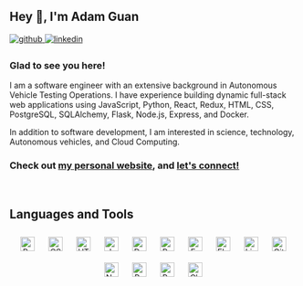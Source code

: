 ## Hey 👋, I'm Adam Guan  
  
<a href="https://github.com/adamhguan" target="_blank">
<img src=https://img.shields.io/badge/github-%2324292e.svg?&style=for-the-badge&logo=github&logoColor=white alt=github style="margin-bottom: 5px;" />
</a>
<a href="https://www.linkedin.com/in/adam-g-86922aa0/" target="_blank">
<img src=https://img.shields.io/badge/linkedin-%231E77B5.svg?&style=for-the-badge&logo=linkedin&logoColor=white alt=linkedin style="margin-bottom: 5px;" />
</a>  


### Glad to see you here!  
I am a software engineer with an extensive background in Autonomous Vehicle Testing Operations. I have experience building dynamic full-stack web applications using JavaScript, Python, React, Redux, HTML, CSS, PostgreSQL, SQLAlchemy, Flask, Node.js, Express, and Docker.

In addition to software development, I am interested in science, technology, Autonomous vehicles, and Cloud Computing. 
  
### Check out [my personal website](https://adamhguan.github.io/), and [let's connect!](https://www.linkedin.com/in/adam-g-86922aa0/)


<br/>  


## Languages and Tools  
<div align="center">  
<img style="margin: 10px" src="https://profilinator.rishav.dev/skills-assets/react-original-wordmark.svg" alt="React" height="25" />  
<img style="margin: 10px" src="https://profilinator.rishav.dev/skills-assets/css3-original-wordmark.svg" alt="CSS3" height="25" />  
<img style="margin: 10px" src="https://profilinator.rishav.dev/skills-assets/html5-original-wordmark.svg" alt="HTML5" height="25" />  
<img style="margin: 10px" src="https://profilinator.rishav.dev/skills-assets/javascript-original.svg" alt="JavaScript" height="25" />  
<img style="margin: 10px" src="https://profilinator.rishav.dev/skills-assets/docker-original-wordmark.svg" alt="Docker" height="25" />  
<img style="margin: 10px" src="https://profilinator.rishav.dev/skills-assets/python-original.svg" alt="Python" height="25" />  
<img style="margin: 10px" src="https://profilinator.rishav.dev/skills-assets/express-original-wordmark.svg" alt="Express.js" height="25" />  
<img style="margin: 10px" src="https://profilinator.rishav.dev/skills-assets/flask.png" alt="Flask" height="25" />  
<img style="margin: 10px" src="https://profilinator.rishav.dev/skills-assets/linux-original.svg" alt="Linux" height="25" />  
<img style="margin: 10px" src="https://profilinator.rishav.dev/skills-assets/git-scm-icon.svg" alt="Git" height="25" />  
<img style="margin: 10px" src="https://profilinator.rishav.dev/skills-assets/nodejs-original-wordmark.svg" alt="Node.js" height="25" />  
<img style="margin: 10px" src="https://profilinator.rishav.dev/skills-assets/postgresql-original-wordmark.svg" alt="PostgreSQL" height="25" />  
<img style="margin: 10px" src="https://profilinator.rishav.dev/skills-assets/redux-original.svg" alt="Redux" height="25" />  
<img style="margin: 10px" src="https://profilinator.rishav.dev/skills-assets/chai.png" alt="Chai" height="25" />  
</div>  

<br/>  

<!-- [![Cypress.io](https://img.shields.io/badge/tested%20with-Cypress-04C38E.svg)](https://www.cypress.io/) -->

<!-- ## Github Stats  
<table><tr><td valign="top" width="50%">

![AdamHGuan's GitHub stats](https://github-readme-stats.vercel.app/api?username=AdamHGuan&show_icons=true&theme=tokyonight)

</td><td valign="top" width="50%">

![Top Langs](https://github-readme-stats.vercel.app/api/top-langs/?username=AdamHGuan&layout=compact&theme=tokyonight)

</td></tr></table>  

<br/>  

  

#### Top Repositories


<a href="https://github.com/AdamHGuan/Roly-Poly">
  <img align="center" src="https://github-readme-stats.vercel.app/api/pin/?username=AdamHGuan&repo=Roly-Poly&theme=tokyonight" />
</a>
<a href="https://github.com/AdamHGuan/molla">
  <img align="center" src="https://github-readme-stats.vercel.app/api/pin/?username=AdamHGuan&repo=molla&theme=tokyonight" />
</a>
<a href="https://github.com/wylin94/AAw19d1-Tinybnb-Clone">
  <img align="center" src="https://github-readme-stats.vercel.app/api/pin/?username=wylin94&repo=AAw19d1-Tinybnb-Clone&theme=tokyonight" />
</a>
<a href="https://github.com/CroissantAhhh/TwoLeftThumbs">
  <img align="center" src="https://github-readme-stats.vercel.app/api/pin/?username=CroissantAhhh&repo=TwoLeftThumbs&theme=tokyonight" />
</a> -->


